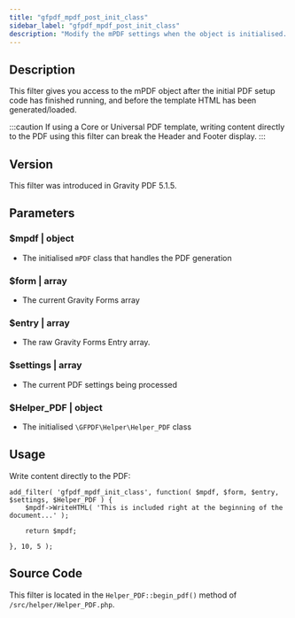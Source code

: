 ```yaml
---
title: "gfpdf_mpdf_post_init_class"
sidebar_label: "gfpdf_mpdf_post_init_class"
description: "Modify the mPDF settings when the object is initialised. Use this filter to change the default configuration settings for mPDF."
---
```


## Description 

This filter gives you access to the mPDF object after the initial PDF setup code has finished running, and before the template HTML has been generated/loaded.

:::caution
If using a Core or Universal PDF template, writing content directly to the PDF using this filter can break the Header and Footer display.
:::

## Version 

This filter was introduced in Gravity PDF 5.1.5.

## Parameters 

### $mpdf | object
*  The initialised `mPDF` class that handles the PDF generation

### $form | array
*  The current Gravity Forms array

### $entry | array 
*  The raw Gravity Forms Entry array.

### $settings | array
*  The current PDF settings being processed

### $Helper_PDF | object
*  The initialised `\GFPDF\Helper\Helper_PDF` class

## Usage 

Write content directly to the PDF:

``` 
add_filter( 'gfpdf_mpdf_init_class', function( $mpdf, $form, $entry, $settings, $Helper_PDF ) {
    $mpdf->WriteHTML( 'This is included right at the beginning of the document...' );

	return $mpdf;

}, 10, 5 );
```

## Source Code 

This filter is located in the `Helper_PDF::begin_pdf()` method of `/src/helper/Helper_PDF.php`.